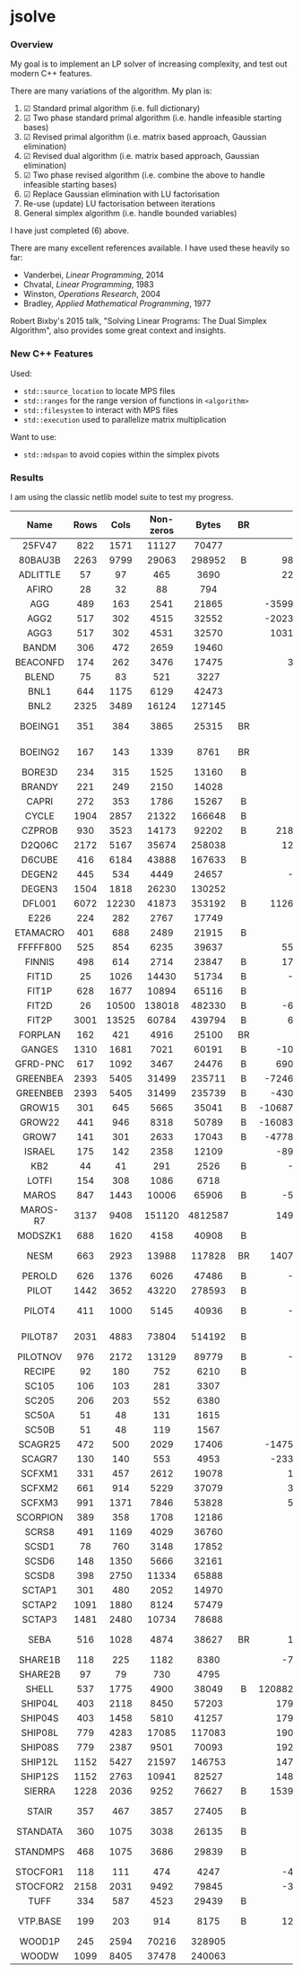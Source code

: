 # jsolve
### Overview
My goal is to implement an LP solver of increasing complexity, and test out modern C++ features.

There are many variations of the algorithm. My plan is:

1. &#9745; Standard primal algorithm (i.e. full dictionary)
2. &#9745; Two phase standard primal algorithm (i.e. handle infeasible starting bases)
3. &#9745; Revised primal algorithm (i.e. matrix based approach, Gaussian elimination)
4. &#9745; Revised dual algorithm (i.e. matrix based approach, Gaussian elimination)
5. &#9745; Two phase revised algorithm (i.e. combine the above to handle infeasible starting bases)
6. &#9745; Replace Gaussian elimination with LU factorisation
7. Re-use (update) LU factorisation between iterations
8. General simplex algorithm (i.e. handle bounded variables)

I have just completed (6) above.

There are many excellent references available. I have used these heavily so far:
- Vanderbei, *Linear Programming*, 2014
- Chvatal, *Linear Programming*, 1983
- Winston, *Operations Research*, 2004
- Bradley, *Applied Mathematical Programming*, 1977

Robert Bixby's 2015 talk, "Solving Linear Programs: The Dual Simplex Algorithm", also provides some great context and insights.

### New C++ Features
Used:
- `std::source_location` to locate MPS files
- `std::ranges` for the range version of functions in `<algorithm>`
- `std::filesystem` to interact with MPS files
- `std::execution` used to parallelize matrix multiplication

Want to use:
- `std::mdspan` to avoid copies within the simplex pivots


### Results

I am using the classic netlib model suite to test my progress.

|    Name    |  Rows |  Cols | Non-zeros |  Bytes  | BR | Optimal | Alg 2 (Iterations) | Alg 6 (Iterations) | Alg 6 (s) |
|:----------:|:-----:|:-----:|:---------:|:-------:|:--:|--------------:|--------------:|-----------:|---------:|
| 25FV47     | 822   | 1571  | 11127     | 70477   |    |       5501.85 |error|timeout|
| 80BAU3B    | 2263  | 9799  | 29063     | 298952  | B  |     987232.16 |mps lb|mps lb|
| ADLITTLE   | 57    | 97    | 465       | 3690    |    |     225494.96 |159|134|0.354|
| AFIRO      | 28    | 32    | 88        | 794     |    |       -464.75 |17|16|0.009|
| AGG        | 489   | 163   | 2541      | 21865   |    |  -35991767.29 |133|158|23.3|
| AGG2       | 517   | 302   | 4515      | 32552   |    |  -20239252.36 |160|155|30.3|
| AGG3       | 517   | 302   | 4531      | 32570   |    |   10312115.94 |173|169|33.6
| BANDM      | 306   | 472   | 2659      | 19460   |    |       -158.63 |1066|timeout|
| BEACONFD   | 174   | 262   | 3476      | 17475   |    |      33592.49 |111|178|33.5|
| BLEND      | 75    | 83    | 521       | 3227    |    |        -30.81 |185|320|4.52|
| BNL1       | 644   | 1175  | 6129      | 42473   |    |       1977.63 |infeas|timeout|
| BNL2       | 2325  | 3489  | 16124     | 127145  |    |       1811.24 |error|timeout|
| BOEING1    | 351   | 384   | 3865      | 25315   | BR |       -335.21 |mps ranges|mps ranges|
| BOEING2    | 167   | 143   | 1339      | 8761    | BR |       -315.02 |mps ranges|mps ranges|
| BORE3D     | 234   | 315   | 1525      | 13160   | B  |       1373.08 |212|314|26.2|
| BRANDY     | 221   | 249   | 2150      | 14028   |    |       1518.51 |590|timeout|
| CAPRI      | 272   | 353   | 1786      | 15267   | B  |       2690.01 |566|timeout|
| CYCLE      | 1904  | 2857  | 21322     | 166648  | B  |         -5.23 |error|timeout|
| CZPROB     | 930   | 3523  | 14173     | 92202   | B  |    2185196.70 |6756|timeout|
| D2Q06C     | 2172  | 5167  | 35674     | 258038  |    |     122784.24 |error|timeout|
| D6CUBE     | 416   | 6184  | 43888     | 167633  | B  |        315.49 |timeout|timeout|
| DEGEN2     | 445   | 534   | 4449      | 24657   |    |      -1435.18 |timeout|timeout|
| DEGEN3     | 1504  | 1818  | 26230     | 130252  |    |       -987.29 |timeout|timeout|
| DFL001     | 6072  | 12230 | 41873     | 353192  | B  |   11266400.00 |todo|timeout|
| E226       | 224   | 282   | 2767      | 17749   |    |        -18.75 |mps error|mps error|
| ETAMACRO   | 401   | 688   | 2489      | 21915   | B  |       -755.72 |1370|timeout|
| FFFFF800   | 525   | 854   | 6235      | 39637   |    |     555679.61 |infeas|lu error|
| FINNIS     | 498   | 614   | 2714      | 23847   | B  |     172790.97 |1892|timeout|
| FIT1D      | 25    | 1026  | 14430     | 51734   | B  |      -9146.38 |1333|timeout|
| FIT1P      | 628   | 1677  | 10894     | 65116   | B  |       9146.38 |2467|timeout|
| FIT2D      | 26    | 10500 | 138018    | 482330  | B  |     -68464.29 |timeout|timeout|
| FIT2P      | 3001  | 13525 | 60784     | 439794  | B  |      68464.29 |timeout|timeout|
| FORPLAN    | 162   | 421   | 4916      | 25100   | BR |       -664.22 |mps error|mps error|
| GANGES     | 1310  | 1681  | 7021      | 60191   | B  |    -109586.36 |2082|timeout|
| GFRD-PNC   | 617   | 1092  | 3467      | 24476   | B  |    6902236.00 |error|timeout|
| GREENBEA   | 2393  | 5405  | 31499     | 235711  | B  |  -72462405.91 |mps fixed|mps fixed|
| GREENBEB   | 2393  | 5405  | 31499     | 235739  | B  |   -4302147.61 |todo|timeout|
| GROW15     | 301   | 645   | 5665      | 35041   | B  | -106870941.29 |mps error|mps error|
| GROW22     | 441   | 946   | 8318      | 50789   | B  | -160834336.48 |mps error|mps error|
| GROW7      | 141   | 301   | 2633      | 17043   | B  |  -47787811.82 |mps error|mps error|
| ISRAEL     | 175   | 142   | 2358      | 12109   |    |    -896644.82 |361|348|
| KB2        | 44    | 41    | 291       | 2526    | B  |      -1749.90 |144|175|
| LOTFI      | 154   | 308   | 1086      | 6718    |    |        -25.26 |308|291|
| MAROS      | 847   | 1443  | 10006     | 65906   | B  |     -58063.74 |error|timeout|
| MAROS-R7   | 3137  | 9408  | 151120    | 4812587 |    |    1497185.17 |todo|timeout|
| MODSZK1    | 688   | 1620  | 4158      | 40908   | B  |        320.62 |error|timeout|
| NESM       | 663   | 2923  | 13988     | 117828  | BR |   14076073.04 |mps ranges|mps ranges|
| PEROLD     | 626   | 1376  | 6026      | 47486   | B  |      -9380.76 |infeas|timeout|
| PILOT      | 1442  | 3652  | 43220     | 278593  | B  |       -557.40 |timeout|timeout|
| PILOT4     | 411   | 1000  | 5145      | 40936   | B  |      -2581.14 |mps bounds|mps bounds|
| PILOT87    | 2031  | 4883  | 73804     | 514192  | B  |        301.71 |mps bounds|mps bounds|
| PILOTNOV   | 976   | 2172  | 13129     | 89779   | B  |      -4497.28 |timeout|timeout|
| RECIPE     | 92    | 180   | 752       | 6210    | B  |       -266.62 |108|96|
| SC105      | 106   | 103   | 281       | 3307    |    |        -52.20 |115|120|
| SC205      | 206   | 203   | 552       | 6380    |    |        -52.20 |297|259|
| SC50A      | 51    | 48    | 131       | 1615    |    |        -64.58 |53|55|
| SC50B      | 51    | 48    | 119       | 1567    |    |        -70.00 |59|64|
| SCAGR25    | 472   | 500   | 2029      | 17406   |    |  -14753433.06 |1111|timeout|
| SCAGR7     | 130   | 140   | 553       | 4953    |    |   -2331389.25 |235|248|
| SCFXM1     | 331   | 457   | 2612      | 19078   |    |      18416.76 |581|timeout|
| SCFXM2     | 661   | 914   | 5229      | 37079   |    |      36660.26 |1356|timeout|
| SCFXM3     | 991   | 1371  | 7846      | 53828   |    |      54901.25 |1962|timeout|
| SCORPION   | 389   | 358   | 1708      | 12186   |    |       1878.12 |605|timeout|
| SCRS8      | 491   | 1169  | 4029      | 36760   |    |        904.30 |605|timeout|
| SCSD1      | 78    | 760   | 3148      | 17852   |    |          8.67 |error|150|
| SCSD6      | 148   | 1350  | 5666      | 32161   |    |         50.50 |960|452|
| SCSD8      | 398   | 2750  | 11334     | 65888   |    |        905.00 |error|timeout|
| SCTAP1     | 301   | 480   | 2052      | 14970   |    |       1412.25 |450|timeout|
| SCTAP2     | 1091  | 1880  | 8124      | 57479   |    |       1724.81 |1667|timeout|
| SCTAP3     | 1481  | 2480  | 10734     | 78688   |    |       1424.00 |error|timeout|
| SEBA       | 516   | 1028  | 4874      | 38627   | BR |      15711.60 |mps ranges|mps ranges|
| SHARE1B    | 118   | 225   | 1182      | 8380    |    |     -76589.32 |682|616|
| SHARE2B    | 97    | 79    | 730       | 4795    |    |       -415.73 |186|174|
| SHELL      | 537   | 1775  | 4900      | 38049   | B  | 1208825346.00 |1975|timeout|
| SHIP04L    | 403   | 2118  | 8450      | 57203   |    |    1793324.54 |667|timeout|
| SHIP04S    | 403   | 1458  | 5810      | 41257   |    |    1798714.70 |530|timeout|
| SHIP08L    | 779   | 4283  | 17085     | 117083  |    |    1909055.21 |1000|timeout|
| SHIP08S    | 779   | 2387  | 9501      | 70093   |    |    1920098.21 |789|timeout|
| SHIP12L    | 1152  | 5427  | 21597     | 146753  |    |    1470187.92 |1863|timeout|
| SHIP12S    | 1152  | 2763  | 10941     | 82527   |    |    1489236.13 |1404|timeout|
| SIERRA     | 1228  | 2036  | 9252      | 76627   | B  |   15394362.18 |infeas|timeout|
| STAIR      | 357   | 467   | 3857      | 27405   | B  |       -251.27 |mps bounds|mps bounds|
| STANDATA   | 360   | 1075  | 3038      | 26135   | B  |       1257.70 |106|110|
| STANDMPS   | 468   | 1075  | 3686      | 29839   | B  |       1406.02 |639|mps bounds|
| STOCFOR1   | 118   | 111   | 474       | 4247    |    |     -41131.98 |136|165|
| STOCFOR2   | 2158  | 2031  | 9492      | 79845   |    |     -39024.41 |1645|timeout|
| TUFF       | 334   | 587   | 4523      | 29439   | B  |          0.29 |714|timeout|
| VTP.BASE   | 199   | 203   | 914       | 8175    | B  |     129831.46 |mps bounds|mps bounds|
| WOOD1P     | 245   | 2594  | 70216     | 328905  |    |          1.44 |919|timeout|
| WOODW      | 1099  | 8405  | 37478     | 240063  |    |          1.30 |2252|timeout|